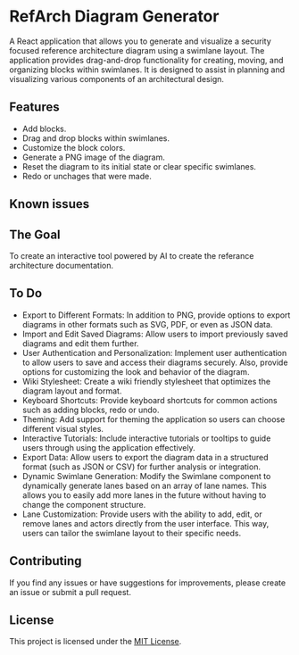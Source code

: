# RefArch Diagram Generator

A React application that allows you to generate and visualize a security focused reference architecture diagram using a swimlane layout. The application provides drag-and-drop functionality for creating, moving, and organizing blocks within swimlanes. It is designed to assist in planning and visualizing various components of an architectural design.

## Features

- Add blocks.
- Drag and drop blocks within swimlanes.
- Customize the block colors.
- Generate a PNG image of the diagram.
- Reset the diagram to its initial state or clear specific swimlanes.
- Redo or unchages that were made.

## Known issues


## The Goal
To create an interactive tool powered by AI to create the referance architecture documentation.

## To Do
- Export to Different Formats: In addition to PNG, provide options to export diagrams in other formats such as SVG, PDF, or even as JSON data.
- Import and Edit Saved Diagrams: Allow users to import previously saved diagrams and edit them further.
- User Authentication and Personalization: Implement user authentication to allow users to save and access their diagrams securely. Also, provide options for customizing the look and behavior of the diagram.
- Wiki Stylesheet: Create a wiki friendly stylesheet that optimizes the diagram layout and format.
- Keyboard Shortcuts: Provide keyboard shortcuts for common actions such as adding blocks, redo or undo.
- Theming: Add support for theming the application so users can choose different visual styles.
- Interactive Tutorials: Include interactive tutorials or tooltips to guide users through using the application effectively.
- Export Data: Allow users to export the diagram data in a structured format (such as JSON or CSV) for further analysis or integration.
- Dynamic Swimlane Generation: Modify the Swimlane component to dynamically generate lanes based on an array of lane names. This allows you to easily add more lanes in the future without having to change the component structure.
- Lane Customization: Provide users with the ability to add, edit, or remove lanes and actors directly from the user interface. This way, users can tailor the swimlane layout to their specific needs.

## Contributing

If you find any issues or have suggestions for improvements, please create an issue or submit a pull request.

## License

This project is licensed under the [MIT License](LICENSE).



